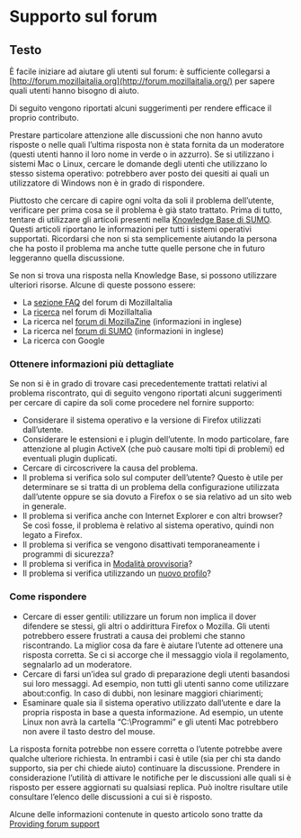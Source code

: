 
# Supporto sul forum

## Testo

È facile iniziare ad aiutare gli utenti sul forum: è sufficiente collegarsi a  [http://forum.mozillaitalia.org](http://forum.mozillaitalia.org/) per sapere quali utenti hanno bisogno di aiuto.

Di seguito vengono riportati alcuni suggerimenti per rendere efficace il proprio contributo.

Prestare particolare attenzione alle discussioni che non hanno avuto risposte o nelle quali l’ultima risposta non è stata fornita da un moderatore (questi utenti hanno il loro nome in verde o in azzurro). Se si utilizzano i sistemi Mac o Linux, cercare le domande degli utenti che utilizzano lo stesso sistema operativo: potrebbero aver posto dei quesiti ai quali un utilizzatore di Windows non è in grado di rispondere.

Piuttosto che cercare di capire ogni volta da soli il problema dell’utente, verificare per prima cosa se il problema è già stato trattato. Prima di tutto, tentare di utilizzare gli articoli presenti nella [Knowledge Base di SUMO](http://support.mozilla.com/it). Questi articoli riportano le informazioni per tutti i sistemi operativi supportati. Ricordarsi che non si sta semplicemente aiutando la persona che ha posto il problema ma anche tutte quelle persone che in futuro leggeranno quella discussione.

Se non si trova una risposta nella Knowledge Base, si possono utilizzare ulteriori risorse. Alcune di queste possono essere:

 - La [sezione FAQ](http://forum.mozillaitalia.org/index.php?board=9.0) del forum di MozillaItalia
 - La [ricerca](http://forum.mozillaitalia.org/index.php?action=search) nel forum di MozillaItalia
 - La ricerca nel [forum di MozillaZine](http://forums.mozillazine.org/) (informazioni in inglese)
 - La ricerca nel [forum di SUMO](http://support.mozilla.org/it/kb/Richiedere%20supporto) (informazioni in inglese)
 - La ricerca con Google

### Ottenere informazioni più dettagliate

Se non si è in grado di trovare casi precedentemente trattati relativi al problema riscontrato, qui di seguito vengono riportati alcuni suggerimenti per cercare di capire da soli come procedere nel fornire supporto:

 - Considerare il sistema operativo e la versione di Firefox utilizzati dall’utente.
 - Considerare le estensioni e i plugin dell’utente. In modo particolare, fare attenzione al plugin ActiveX (che può causare molti tipi di problemi) ed eventuali plugin duplicati.
 - Cercare di circoscrivere la causa del problema.
 - Il problema si verifica solo sul computer dell’utente? Questo è utile per determinare se si tratta di un problema della configurazione utilizzata dall’utente oppure se sia dovuto a Firefox o se sia relativo ad un sito web in generale.
 - Il problema si verifica anche con Internet Explorer e con altri browser? Se così fosse, il problema è relativo al sistema operativo, quindi non legato a Firefox.
 - Il problema si verifica se vengono disattivati temporaneamente i programmi di sicurezza?
 - Il problema si verifica in [Modalità provvisoria](http://support.mozilla.com/it/kb/Modalit%C3%A0%20provvisoria)?
 - Il problema si verifica utilizzando un [nuovo profilo](http://support.mozilla.com/it/kb/Gestione+dei+profili#Creare_un_profilo)?

### Come rispondere

 - Cercare di esser gentili: utilizzare un forum non implica il dover difendere se stessi, gli altri o addirittura Firefox o Mozilla. Gli utenti potrebbero essere frustrati a causa dei problemi che stanno riscontrando. La miglior cosa da fare è aiutare l’utente ad ottenere una risposta corretta. Se ci si accorge che il messaggio viola il regolamento, segnalarlo ad un moderatore.
 - Cercare di farsi un’idea sul grado di preparazione degli utenti basandosi sui loro messaggi. Ad esempio, non tutti gli utenti sanno come utilizzare about:config. In caso di dubbi, non lesinare maggiori chiarimenti;
 - Esaminare quale sia il sistema operativo utilizzato dall’utente e dare la propria risposta in base a questa informazione. Ad esempio, un utente Linux non avrà la cartella “C:\Programmi” e gli utenti Mac potrebbero non avere il tasto destro del mouse.

La risposta fornita potrebbe non essere corretta o l’utente potrebbe avere qualche ulteriore richiesta. In entrambi i casi è utile (sia per chi sta dando supporto, sia per chi chiede aiuto) continuare la discussione. Prendere in considerazione l’utilità di attivare le notifiche per le discussioni alle quali si è risposto per essere aggiornati su qualsiasi replica. Può inoltre risultare utile consultare l’elenco delle discussioni a cui si è risposto.

Alcune delle informazioni contenute in questo articolo sono tratte da [Providing forum support](http://support.mozilla.com/it/kb/Providing+forum+support)
